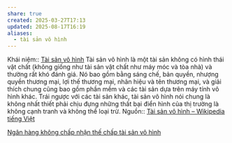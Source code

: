 ```yaml
---
share: true
created: 2025-03-27T17:13
updated: 2025-08-17T16:19
aliases:
  - tài sản vô hình
---
```

Khái niệm:: [Tài sản vô hình](../../%CE%9E%20Kh%C3%A1i%20ni%E1%BB%87m/T%C3%A0i%20s%E1%BA%A3n%20v%C3%B4%20h%C3%ACnh.md)
Tài sản vô hình là một tài sản không có hình thái vật chất (không giống như tài sản vật chất như máy móc và tòa nhà) và thường rất khó đánh giá. Nó bao gồm bằng sáng chế, bản quyền, nhượng quyền thương mại, lợi thế thương mại, nhãn hiệu và tên thương mại, và giải thích chung cũng bao gồm phần mềm và các tài sản dựa trên máy tính vô hình khác. Trái ngược với các tài sản khác, tài sản vô hình nói chung là không nhất thiết phải chịu đựng những thất bại điển hình của thị trường là không cạnh tranh và không thể loại trừ.
Nguồn:: [Tài sản vô hình – Wikipedia tiếng Việt](https://vi.wikipedia.org/wiki/T%C3%A0i_s%E1%BA%A3n_v%C3%B4_h%C3%ACnh)

[Ngân hàng không chấp nhận thế chấp tài sản vô hình](../../T%E1%BB%95%20ch%E1%BB%A9c%20t%C3%A0i%20ch%C3%ADnh/T%E1%BB%95%20ch%E1%BB%A9c%20t%C3%ADn%20d%E1%BB%A5ng/Ng%C3%A2n%20h%C3%A0ng,%20%C4%91i%E1%BB%83m%20t%C3%ADn%20d%E1%BB%A5ng/Ng%C3%A2n%20h%C3%A0ng%20kh%C3%B4ng%20ch%E1%BA%A5p%20nh%E1%BA%ADn%20th%E1%BA%BF%20ch%E1%BA%A5p%20t%C3%A0i%20s%E1%BA%A3n%20v%C3%B4%20h%C3%ACnh.md)
